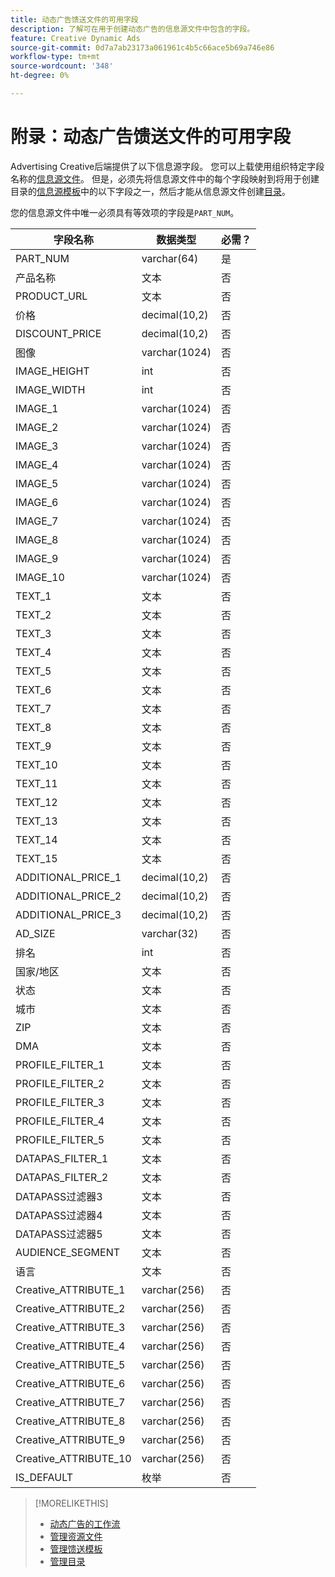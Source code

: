 ```yaml
---
title: 动态广告馈送文件的可用字段
description: 了解可在用于创建动态广告的信息源文件中包含的字段。
feature: Creative Dynamic Ads
source-git-commit: 0d7a7ab23173a061961c4b5c66ace5b69a746e86
workflow-type: tm+mt
source-wordcount: '348'
ht-degree: 0%

---
```


# 附录：动态广告馈送文件的可用字段

Advertising Creative后端提供了以下信息源字段。 您可以上载使用组织特定字段名称的[信息源文件](/help/creative/feeds/asset-manage.md)。 但是，必须先将信息源文件中的每个字段映射到将用于创建目录的[信息源模板](/help/creative/feeds/catalog-manage.md)中的以下字段之一，然后才能从信息源文件创建[目录](/help/creative/feeds/feed-template-manage.md)。

您的信息源文件中唯一必须具有等效项的字段是`PART_NUM`。

<!-- Questions:

What are these?
Rank
PROFILE_FILTER fields



Do geo fields need be populated as follows:
Country: 2 Letter country code (example: US)
State: state code_2 letter country code (example: CA_US)
City: City name_State code_2 letter country code (example: San Jose_CA_US)
DMA: DMA _2 letter country code (example: 201_US)
Zipcode: Zip code_2 letter country code (example: 94086_US)


TRUE?   GEO fields(Country/State/City/DMA/Zip), UT fields (UT1/UT2/UT3/UT4/UT5) [do we have an equivalent now?], Filtering fields(F1/F2/F3/F4/F5) can have comma separated values. We can have upto 2K characters.

TRUE FOR CSV AND TSV? character encoding on text format files should be UTF-8 -- If yes, then add that with feed file requirements.

-->

| 字段名称 | 数据类型 | 必需？ |
|------------|-----------|-----------|
| PART_NUM | varchar(64) | 是 |
| 产品名称 | 文本 | 否 |
| PRODUCT_URL | 文本 | 否 |
| 价格 | decimal(10,2) | 否 |
| DISCOUNT_PRICE | decimal(10,2) | 否 |
| 图像 | varchar(1024) | 否 |
| IMAGE_HEIGHT | int | 否 |
| IMAGE_WIDTH | int | 否 |
| IMAGE_1 | varchar(1024) | 否 |
| IMAGE_2 | varchar(1024) | 否 |
| IMAGE_3 | varchar(1024) | 否 |
| IMAGE_4 | varchar(1024) | 否 |
| IMAGE_5 | varchar(1024) | 否 |
| IMAGE_6 | varchar(1024) | 否 |
| IMAGE_7 | varchar(1024) | 否 |
| IMAGE_8 | varchar(1024) | 否 |
| IMAGE_9 | varchar(1024) | 否 |
| IMAGE_10 | varchar(1024) | 否 |
| TEXT_1 | 文本 | 否 |
| TEXT_2 | 文本 | 否 |
| TEXT_3 | 文本 | 否 |
| TEXT_4 | 文本 | 否 |
| TEXT_5 | 文本 | 否 |
| TEXT_6 | 文本 | 否 |
| TEXT_7 | 文本 | 否 |
| TEXT_8 | 文本 | 否 |
| TEXT_9 | 文本 | 否 |
| TEXT_10 | 文本 | 否 |
| TEXT_11 | 文本 | 否 |
| TEXT_12 | 文本 | 否 |
| TEXT_13 | 文本 | 否 |
| TEXT_14 | 文本 | 否 |
| TEXT_15 | 文本 | 否 |
| ADDITIONAL_PRICE_1 | decimal(10,2) | 否 |
| ADDITIONAL_PRICE_2 | decimal(10,2) | 否 |
| ADDITIONAL_PRICE_3 | decimal(10,2) | 否 |
| AD_SIZE | varchar(32) | 否 |
| 排名 | int | 否 |
| 国家/地区 | 文本 | 否 |
| 状态 | 文本 | 否 |
| 城市 | 文本 | 否 |
| ZIP | 文本 | 否 |
| DMA | 文本 | 否 |
| PROFILE_FILTER_1 | 文本 | 否 |
| PROFILE_FILTER_2 | 文本 | 否 |
| PROFILE_FILTER_3 | 文本 | 否 |
| PROFILE_FILTER_4 | 文本 | 否 |
| PROFILE_FILTER_5 | 文本 | 否 |
| DATAPAS_FILTER_1 | 文本 | 否 |
| DATAPAS_FILTER_2 | 文本 | 否 |
| DATAPASS过滤器3 | 文本 | 否 |
| DATAPASS过滤器4 | 文本 | 否 |
| DATAPASS过滤器5 | 文本 | 否 |
| AUDIENCE_SEGMENT | 文本 | 否 |
| 语言 | 文本 | 否 |
| Creative_ATTRIBUTE_1 | varchar(256) | 否 |
| Creative_ATTRIBUTE_2 | varchar(256) | 否 |
| Creative_ATTRIBUTE_3 | varchar(256) | 否 |
| Creative_ATTRIBUTE_4 | varchar(256) | 否 |
| Creative_ATTRIBUTE_5 | varchar(256) | 否 |
| Creative_ATTRIBUTE_6 | varchar(256) | 否 |
| Creative_ATTRIBUTE_7 | varchar(256) | 否 |
| Creative_ATTRIBUTE_8 | varchar(256) | 否 |
| Creative_ATTRIBUTE_9 | varchar(256) | 否 |
| Creative_ATTRIBUTE_10 | varchar(256) | 否 |
| IS_DEFAULT | 枚举 | 否 |

>[!MORELIKETHIS]
>
>* [动态广告的工作流](/help/creative/introduction/workflow-dynamic-ads.md)
>* [管理资源文件](/help/creative/feeds/asset-manage.md)
>* [管理馈送模板](/help/creative/feeds/feed-template-manage.md)
>* [管理目录](/help/creative/feeds/catalog-manage.md)
